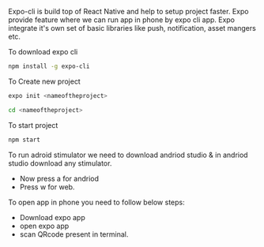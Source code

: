 Expo-cli is build top of React Native and help to setup project faster.
Expo provide feature where we can run app in phone by expo cli app.
Expo integrate it's own set of basic libraries like push, notification, asset mangers etc.

To download expo cli
```bash
npm install -g expo-cli
```

To Create new project
```bash
expo init <nameoftheproject>
```
```bash
cd <nameoftheproject>
```

To start project
```bash
npm start
```

To run adroid stimulator we need to download andriod studio & in andriod studio download any stimulator.<br/>
 - Now press a for andriod <br/>
 - Press w for web.

To open app in phone you need to follow below steps:
- Download expo app
- open expo app
- scan QRcode present in terminal.